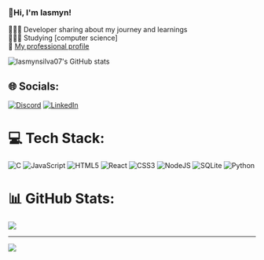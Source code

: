 ### 💫Hi, I'm Iasmyn!

👩🏻‍💻 Developer sharing about my journey and learnings <br/>
👩🏻‍🎓 Studying [computer science] <br/>
🌷 [My professional profile](https://www.linkedin.com/in/iasmyn-silva-73398821b/) <br/>

![Iasmynsilva07's GitHub stats](https://github-readme-stats.vercel.app/api?username=Iasmynsilva07&show_icons=true&hide=contribs,prs&cache_seconds=86400&theme=moltack)


## 🌐 Socials:
[![Discord](https://img.shields.io/badge/Discord-%237289DA.svg?logo=discord&logoColor=white)](https://discord.gg/iaiaa0) [![LinkedIn](https://img.shields.io/badge/LinkedIn-%230077B5.svg?logo=linkedin&logoColor=white)](https://www.linkedin.com/in/iasmyn-silva-73398821b/) 

# 💻 Tech Stack:
![C](https://img.shields.io/badge/c-%2300599C.svg?style=for-the-badge&logo=c&logoColor=white) ![JavaScript](https://img.shields.io/badge/javascript-%23323330.svg?style=for-the-badge&logo=javascript&logoColor=%23F7DF1E) ![HTML5](https://img.shields.io/badge/html5-%23E34F26.svg?style=for-the-badge&logo=html5&logoColor=white) ![React](https://img.shields.io/badge/react-%2320232a.svg?style=for-the-badge&logo=react&logoColor=%2361DAFB) ![CSS3](https://img.shields.io/badge/css3-%231572B6.svg?style=for-the-badge&logo=css3&logoColor=white) ![NodeJS](https://img.shields.io/badge/node.js-6DA55F?style=for-the-badge&logo=node.js&logoColor=white) ![SQLite](https://img.shields.io/badge/sqlite-%2307405e.svg?style=for-the-badge&logo=sqlite&logoColor=white) ![Python](https://img.shields.io/badge/python-3670A0?style=for-the-badge&logo=python&logoColor=ffdd54)
# 📊 GitHub Stats:
![](https://github-readme-stats.vercel.app/api/top-langs/?username=Iasmynsilva07&theme=moltack&hide_border=false&include_all_commits=false&count_private=true&layout=compact)

---
[![](https://visitcount.itsvg.in/api?id=Iasmynsilva07&icon=0&color=10)](https://visitcount.itsvg.in)

<!-- Proudly created with GPRM ( https://gprm.itsvg.in ) -->
